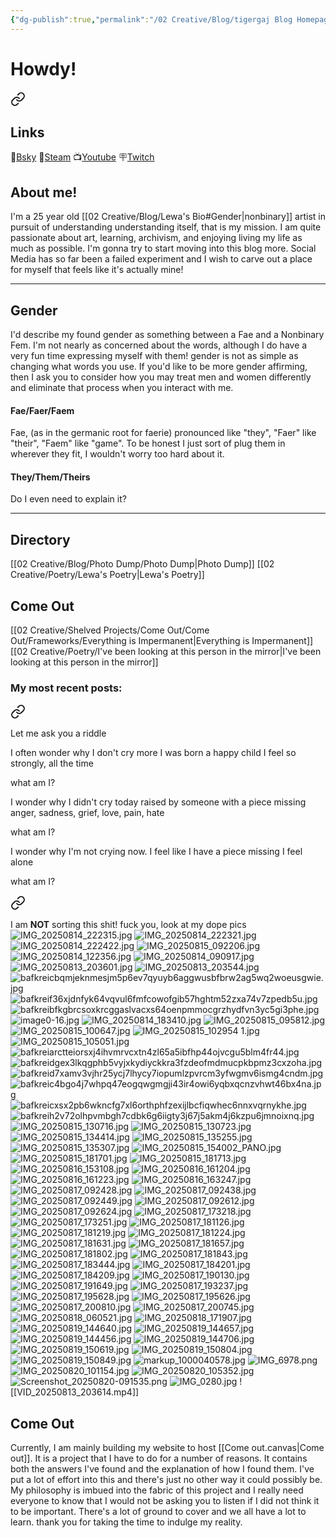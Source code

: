 ```yaml
---
{"dg-publish":true,"permalink":"/02 Creative/Blog/tigergaj Blog Homepage/","tags":["blog","gardenEntry"],"noteIcon":"","created":"2025-04-04T09:59:36.553-04:00"}
---
```


# Howdy!

<div class="transclusion internal-embed is-loaded"><a class="markdown-embed-link" href="/02 Creative/Blog/Lewa's Bio/" aria-label="Open link"><svg xmlns="http://www.w3.org/2000/svg" width="24" height="24" viewBox="0 0 24 24" fill="none" stroke="currentColor" stroke-width="2" stroke-linecap="round" stroke-linejoin="round" class="svg-icon lucide-link"><path d="M10 13a5 5 0 0 0 7.54.54l3-3a5 5 0 0 0-7.07-7.07l-1.72 1.71"></path><path d="M14 11a5 5 0 0 0-7.54-.54l-3 3a5 5 0 0 0 7.07 7.07l1.71-1.71"></path></svg></a><div class="markdown-embed">





## Links
🦋[Bsky](https://bsky.app/profile/tigergaj.bsky.social)
🦾[Steam](https://steamcommunity.com/id/tigergaj/)
📺[Youtube](https://www.youtube.com/channel/UC9a-QAIyeL_D0g_zOV_f5Xg)
🪧[Twitch](http://twitch.tv/tigergaj)
## About me!
I'm a 25 year old [[02 Creative/Blog/Lewa's Bio#Gender\|nonbinary]] artist in pursuit of understanding understanding itself, that is my mission. I am quite passionate about art, learning, archivism, and enjoying living my life as much as possible. I'm gonna try to start moving into this blog more. Social Media has so far been a failed experiment and I wish to carve out a place for myself that feels like it's actually mine!

---
## Gender
I'd describe my found gender as something between a Fae and a Nonbinary Fem. I'm not nearly as concerned about the words, although I do have a very fun time expressing myself with them! gender is not as simple as changing what words you use. If you'd like to be more gender affirming, then I ask you to consider how you may treat men and women differently and eliminate that process when you interact with me.
#### Fae/Faer/Faem
Fae, (as in the germanic root for faerie) pronounced like "they", "Faer" like "their", "Faem" like "game". To be honest I just sort of plug them in wherever they fit, I wouldn't worry too hard about it.
#### They/Them/Theirs
Do I even need to explain it? 

---



</div></div>

## Directory
[[02 Creative/Blog/Photo Dump/Photo Dump\|Photo Dump]]
[[02 Creative/Poetry/Lewa's Poetry\|Lewa's Poetry]]
## Come Out
[[02 Creative/Shelved Projects/Come Out/Come Out/Frameworks/Everything is Impermanent\|Everything is Impermanent]]
[[02 Creative/Poetry/I've been looking at this person in the mirror\|I've been looking at this person in the mirror]]
### My most recent posts:

<div class="transclusion internal-embed is-loaded"><a class="markdown-embed-link" href="/02 Creative/Poetry/Let my ask you a riddle/" aria-label="Open link"><svg xmlns="http://www.w3.org/2000/svg" width="24" height="24" viewBox="0 0 24 24" fill="none" stroke="currentColor" stroke-width="2" stroke-linecap="round" stroke-linejoin="round" class="svg-icon lucide-link"><path d="M10 13a5 5 0 0 0 7.54.54l3-3a5 5 0 0 0-7.07-7.07l-1.72 1.71"></path><path d="M14 11a5 5 0 0 0-7.54-.54l-3 3a5 5 0 0 0 7.07 7.07l1.71-1.71"></path></svg></a><div class="markdown-embed">





Let me ask you a riddle

I often wonder why I don't cry more
I was born a happy child
I feel so strongly, all the time

what am I? 

I wonder why I didn't cry today
raised by someone with a piece missing
anger, sadness, grief, love, pain, hate

what am I? 

I wonder why I'm not crying now.
I feel like I have a piece missing
I feel alone

what am I? 


</div></div>


<div class="transclusion internal-embed is-loaded"><a class="markdown-embed-link" href="/02 Creative/Blog/Photo Dump/Photo Dump 2025-08-20/" aria-label="Open link"><svg xmlns="http://www.w3.org/2000/svg" width="24" height="24" viewBox="0 0 24 24" fill="none" stroke="currentColor" stroke-width="2" stroke-linecap="round" stroke-linejoin="round" class="svg-icon lucide-link"><path d="M10 13a5 5 0 0 0 7.54.54l3-3a5 5 0 0 0-7.07-7.07l-1.72 1.71"></path><path d="M14 11a5 5 0 0 0-7.54-.54l-3 3a5 5 0 0 0 7.07 7.07l1.71-1.71"></path></svg></a><div class="markdown-embed">




I am **NOT** sorting this shit! fuck you, look at my dope pics
![IMG_20250814_222315.jpg](/img/user/IMG_20250814_222315.jpg)
![IMG_20250814_222321.jpg](/img/user/IMG_20250814_222321.jpg)
![IMG_20250814_222422.jpg](/img/user/IMG_20250814_222422.jpg)
![IMG_20250815_092206.jpg](/img/user/IMG_20250815_092206.jpg)
![IMG_20250814_122356.jpg](/img/user/IMG_20250814_122356.jpg)
![IMG_20250814_090917.jpg](/img/user/IMG_20250814_090917.jpg)
![IMG_20250813_203601.jpg](/img/user/IMG_20250813_203601.jpg)
![IMG_20250813_203544.jpg](/img/user/IMG_20250813_203544.jpg)
![bafkreicbqmjeknmesjm5p6ev7qyuyb6aggwusbfbrw2ag5wq2woeusgwie.jpg](/img/user/bafkreicbqmjeknmesjm5p6ev7qyuyb6aggwusbfbrw2ag5wq2woeusgwie.jpg)
![bafkreif36xjdnfyk64vqvul6fmfcowofgib57hghtm52zxa74v7zpedb5u.jpg](/img/user/bafkreif36xjdnfyk64vqvul6fmfcowofgib57hghtm52zxa74v7zpedb5u.jpg)
![bafkreibfkgbrcsoxkrcggaslvacxs64oenpmmocgrzhydfvn3yc5gi3phe.jpg](/img/user/bafkreibfkgbrcsoxkrcggaslvacxs64oenpmmocgrzhydfvn3yc5gi3phe.jpg)
![image0-16.jpg](/img/user/image0-16.jpg)
![IMG_20250814_183410.jpg](/img/user/IMG_20250814_183410.jpg)
![IMG_20250815_095812.jpg](/img/user/IMG_20250815_095812.jpg)
![IMG_20250815_100647.jpg](/img/user/IMG_20250815_100647.jpg)
![IMG_20250815_102954 1.jpg](/img/user/IMG_20250815_102954%201.jpg)
![IMG_20250815_105051.jpg](/img/user/IMG_20250815_105051.jpg)
![bafkreiarctteiorsxj4ihvmrvcxtn4zl65a5ibfhp44ojvcgu5blm4fr44.jpg](/img/user/bafkreiarctteiorsxj4ihvmrvcxtn4zl65a5ibfhp44ojvcgu5blm4fr44.jpg)
![bafkreidgex3lkqgphb5vyjxkydiyckkra3fzdeofmdmucpkbpmz3cxzoha.jpg](/img/user/bafkreidgex3lkqgphb5vyjxkydiyckkra3fzdeofmdmucpkbpmz3cxzoha.jpg)
![bafkreid7xamv3vjhr25ycj7lhycy7iopumlzpvrcm3yfwgmv6ismg4cndm.jpg](/img/user/bafkreid7xamv3vjhr25ycj7lhycy7iopumlzpvrcm3yfwgmv6ismg4cndm.jpg)
![bafkreic4bgo4j7whpq47eogqwgmgji43ir4owi6yqbxqcnzvhwt46bx4na.jpg](/img/user/bafkreic4bgo4j7whpq47eogqwgmgji43ir4owi6yqbxqcnzvhwt46bx4na.jpg)
![bafkreicxsx2pb6wkncfg7xl6orthphfzexijlbcfiqwhec6nnxvqrnykhe.jpg](/img/user/bafkreicxsx2pb6wkncfg7xl6orthphfzexijlbcfiqwhec6nnxvqrnykhe.jpg)
![bafkreih2v72olhpvmbgh7cdbk6g6iigty3j67j5akm4j6kzpu6jmnoixnq.jpg](/img/user/bafkreih2v72olhpvmbgh7cdbk6g6iigty3j67j5akm4j6kzpu6jmnoixnq.jpg)
![IMG_20250815_130716.jpg](/img/user/IMG_20250815_130716.jpg)
![IMG_20250815_130723.jpg](/img/user/IMG_20250815_130723.jpg)
![IMG_20250815_134414.jpg](/img/user/IMG_20250815_134414.jpg)
![IMG_20250815_135255.jpg](/img/user/IMG_20250815_135255.jpg)
![IMG_20250815_135307.jpg](/img/user/IMG_20250815_135307.jpg)
![IMG_20250815_154002_PANO.jpg](/img/user/IMG_20250815_154002_PANO.jpg)
![IMG_20250815_181701.jpg](/img/user/IMG_20250815_181701.jpg)
![IMG_20250815_181713.jpg](/img/user/IMG_20250815_181713.jpg)
![IMG_20250816_153108.jpg](/img/user/IMG_20250816_153108.jpg)
![IMG_20250816_161204.jpg](/img/user/IMG_20250816_161204.jpg)
![IMG_20250816_161223.jpg](/img/user/IMG_20250816_161223.jpg)
![IMG_20250816_163247.jpg](/img/user/IMG_20250816_163247.jpg)
![IMG_20250817_092428.jpg](/img/user/IMG_20250817_092428.jpg)
![IMG_20250817_092438.jpg](/img/user/IMG_20250817_092438.jpg)
![IMG_20250817_092449.jpg](/img/user/IMG_20250817_092449.jpg)
![IMG_20250817_092612.jpg](/img/user/IMG_20250817_092612.jpg)
![IMG_20250817_092624.jpg](/img/user/IMG_20250817_092624.jpg)
![IMG_20250817_173218.jpg](/img/user/IMG_20250817_173218.jpg)
![IMG_20250817_173251.jpg](/img/user/IMG_20250817_173251.jpg)
![IMG_20250817_181126.jpg](/img/user/IMG_20250817_181126.jpg)
![IMG_20250817_181219.jpg](/img/user/IMG_20250817_181219.jpg)
![IMG_20250817_181224.jpg](/img/user/IMG_20250817_181224.jpg)
![IMG_20250817_181631.jpg](/img/user/IMG_20250817_181631.jpg)
![IMG_20250817_181657.jpg](/img/user/IMG_20250817_181657.jpg)
![IMG_20250817_181802.jpg](/img/user/IMG_20250817_181802.jpg)
![IMG_20250817_181843.jpg](/img/user/IMG_20250817_181843.jpg)
![IMG_20250817_183444.jpg](/img/user/IMG_20250817_183444.jpg)
![IMG_20250817_184201.jpg](/img/user/IMG_20250817_184201.jpg)
![IMG_20250817_184209.jpg](/img/user/IMG_20250817_184209.jpg)
![IMG_20250817_190130.jpg](/img/user/IMG_20250817_190130.jpg)
![IMG_20250817_191649.jpg](/img/user/IMG_20250817_191649.jpg)
![IMG_20250817_193237.jpg](/img/user/IMG_20250817_193237.jpg)
![IMG_20250817_195628.jpg](/img/user/IMG_20250817_195628.jpg)
![IMG_20250817_195626.jpg](/img/user/IMG_20250817_195626.jpg)
![IMG_20250817_200810.jpg](/img/user/IMG_20250817_200810.jpg)
![IMG_20250817_200745.jpg](/img/user/IMG_20250817_200745.jpg)
![IMG_20250818_060521.jpg](/img/user/IMG_20250818_060521.jpg)
![IMG_20250818_171907.jpg](/img/user/IMG_20250818_171907.jpg)
![IMG_20250819_144640.jpg](/img/user/IMG_20250819_144640.jpg)
![IMG_20250819_144657.jpg](/img/user/IMG_20250819_144657.jpg)
![IMG_20250819_144456.jpg](/img/user/IMG_20250819_144456.jpg)
![IMG_20250819_144706.jpg](/img/user/IMG_20250819_144706.jpg)
![IMG_20250819_150619.jpg](/img/user/IMG_20250819_150619.jpg)
![IMG_20250819_150804.jpg](/img/user/IMG_20250819_150804.jpg)
![IMG_20250819_150849.jpg](/img/user/IMG_20250819_150849.jpg)
![markup_1000040578.jpg](/img/user/markup_1000040578.jpg)
![IMG_6978.png](/img/user/IMG_6978.png)
![IMG_20250820_101154.jpg](/img/user/IMG_20250820_101154.jpg)
![IMG_20250820_105352.jpg](/img/user/IMG_20250820_105352.jpg)
![Screenshot_20250820-091535.png](/img/user/Screenshot_20250820-091535.png)
![IMG_0280.jpg](/img/user/IMG_0280.jpg)
![[VID_20250813_203614.mp4]]


</div></div>

## Come Out
Currently, I am mainly building my website to host [[Come out.canvas|Come out]]. It is a project that I have to do for a number of reasons. It contains both the answers I've found and the explanation of how I found them. I've put a lot of effort into this and there's just no other way it could possibly be. My philosophy is imbued into the fabric of this project and I really need everyone to know that I would not be asking you to listen if I did not think it to be important. There's a lot of ground to cover and we all have a lot to learn. thank you for taking the time to indulge my reality. 